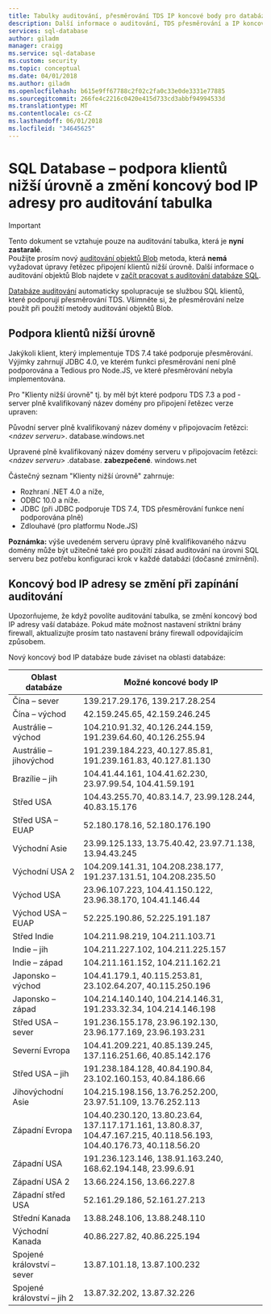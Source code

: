 ```yaml
---
title: Tabulky auditování, přesměrování TDS IP koncové body pro databázi SQL Azure a | Microsoft Docs
description: Další informace o auditování, TDS přesměrování a IP koncový bod změny při implementaci tabulky auditování ve službě Azure SQL Database.
services: sql-database
author: giladm
manager: craigg
ms.service: sql-database
ms.custom: security
ms.topic: conceptual
ms.date: 04/01/2018
ms.author: giladm
ms.openlocfilehash: b615e9ff67788c2f02c2fa0c33e0de3331e77885
ms.sourcegitcommit: 266fe4c2216c0420e415d733cd3abbf94994533d
ms.translationtype: MT
ms.contentlocale: cs-CZ
ms.lasthandoff: 06/01/2018
ms.locfileid: "34645625"
---
```

# <a name="sql-database----downlevel-clients-support-and-ip-endpoint-changes-for-table-auditing"></a>SQL Database – podpora klientů nižší úrovně a změní koncový bod IP adresy pro auditování tabulka

> [!IMPORTANT]
> Tento dokument se vztahuje pouze na auditování tabulka, která je **nyní zastaralé**.<br>
> Použijte prosím nový [auditování objektů Blob](sql-database-auditing.md) metoda, která **nemá** vyžadovat úpravy řetězec připojení klientů nižší úrovně. Další informace o auditování objektů Blob najdete v [začít pracovat s auditování databáze SQL](sql-database-auditing.md).

[Databáze auditování](sql-database-auditing.md) automaticky spolupracuje se službou SQL klientů, které podporují přesměrování TDS. Všimněte si, že přesměrování nelze použít při použití metody auditování objektů Blob.

## <a id="subheading-1"></a>Podpora klientů nižší úrovně
Jakýkoli klient, který implementuje TDS 7.4 také podporuje přesměrování. Výjimky zahrnují JDBC 4.0, ve kterém funkci přesměrování není plně podporována a Tedious pro Node.JS, ve které přesměrování nebyla implementována.

Pro "Klienty nižší úrovně" tj. by měl být které podporu TDS 7.3 a pod - server plně kvalifikovaný název domény pro připojení řetězec verze upraven:

Původní server plně kvalifikovaný název domény v připojovacím řetězci: <*název serveru*>. database.windows.net

Upravené plně kvalifikovaný název domény serveru v připojovacím řetězci: <*název serveru*> .database. **zabezpečené**. windows.net

Částečný seznam "Klienty nižší úrovně" zahrnuje:

* Rozhraní .NET 4.0 a níže,
* ODBC 10.0 a níže.
* JDBC (při JDBC podporuje TDS 7.4, TDS přesměrování funkce není podporována plně)
* Zdlouhavé (pro platformu Node.JS)

**Poznámka:** výše uvedeném serveru úpravy plně kvalifikovaného názvu domény může být užitečné také pro použití zásad auditování na úrovni SQL serveru bez potřebu konfiguraci krok v každé databázi (dočasné zmírnění).

## <a id="subheading-2"></a>Koncový bod IP adresy se změní při zapínání auditování
Upozorňujeme, že když povolíte auditování tabulka, se změní koncový bod IP adresy vaší databáze. Pokud máte možnost nastavení striktní brány firewall, aktualizujte prosím tato nastavení brány firewall odpovídajícím způsobem.

Nový koncový bod IP databáze bude záviset na oblasti databáze:

| Oblast databáze | Možné koncové body IP |
| --- | --- |
| Čína – sever |139.217.29.176, 139.217.28.254 |
| Čína – východ |42.159.245.65, 42.159.246.245 |
| Austrálie – východ |104.210.91.32, 40.126.244.159, 191.239.64.60, 40.126.255.94 |
| Austrálie – jihovýchod |191.239.184.223, 40.127.85.81, 191.239.161.83, 40.127.81.130 |
| Brazílie – jih |104.41.44.161, 104.41.62.230, 23.97.99.54, 104.41.59.191 |
| Střed USA |104.43.255.70, 40.83.14.7, 23.99.128.244, 40.83.15.176 |
| Střed USA – EUAP |52.180.178.16, 52.180.176.190 |
| Východní Asie |23.99.125.133, 13.75.40.42, 23.97.71.138, 13.94.43.245 |
| Východní USA 2 |104.209.141.31, 104.208.238.177, 191.237.131.51, 104.208.235.50 |
| Východ USA |23.96.107.223, 104.41.150.122, 23.96.38.170, 104.41.146.44 |
| Východ USA – EUAP |52.225.190.86, 52.225.191.187 |
| Střed Indie |104.211.98.219, 104.211.103.71 |
| Indie – jih |104.211.227.102, 104.211.225.157 |
| Indie – západ |104.211.161.152, 104.211.162.21 |
| Japonsko – východ |104.41.179.1, 40.115.253.81, 23.102.64.207, 40.115.250.196 |
| Japonsko – západ |104.214.140.140, 104.214.146.31, 191.233.32.34, 104.214.146.198 |
| Střed USA – sever |191.236.155.178, 23.96.192.130, 23.96.177.169, 23.96.193.231 |
| Severní Evropa |104.41.209.221, 40.85.139.245, 137.116.251.66, 40.85.142.176 |
| Střed USA – jih |191.238.184.128, 40.84.190.84, 23.102.160.153, 40.84.186.66 |
| Jihovýchodní Asie |104.215.198.156, 13.76.252.200, 23.97.51.109, 13.76.252.113 |
| Západní Evropa |104.40.230.120, 13.80.23.64, 137.117.171.161, 13.80.8.37, 104.47.167.215, 40.118.56.193, 104.40.176.73, 40.118.56.20 |
| Západní USA |191.236.123.146, 138.91.163.240, 168.62.194.148, 23.99.6.91 |
| Západní USA 2 |13.66.224.156, 13.66.227.8 |
| Západní střed USA |52.161.29.186, 52.161.27.213 |
| Střední Kanada |13.88.248.106, 13.88.248.110 |
| Východní Kanada |40.86.227.82, 40.86.225.194 |
| Spojené království – sever |13.87.101.18, 13.87.100.232 |
| Spojené království – jih 2 |13.87.32.202, 13.87.32.226 |
